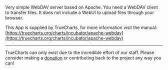 Very simple WebDAV server based on Apache. You need a WebDAV client to transfer files. It does not include a WebUI to upload files through your browser.

This App is supplied by TrueCharts, for more information visit the manual: [https://truecharts.org/charts/incubator/apache-webdav](https://truecharts.org/charts/incubator/apache-webdav)

---

TrueCharts can only exist due to the incredible effort of our staff.
Please consider making a [donation](https://truecharts.org/sponsor) or contributing back to the project any way you can!
